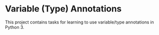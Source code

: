 # Variable (Type) Annotations

This project contains tasks for learning to use variable/type annotations in Python 3.


